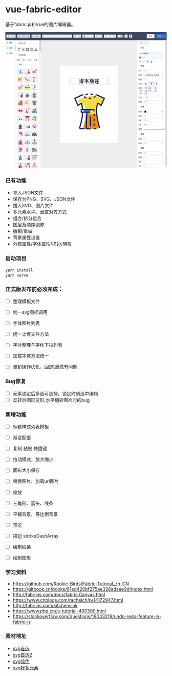 # vue-fabric-editor
基于fabric.js和Vue的图片编辑器。

<p align="center"><img src="./src/assets/demo.png" /></p>

### 已有功能
- 导入JSON文件
- 保存为PNG、SVG、JSON文件
- 插入SVG、图片文件
- 多元素水平、垂直对齐方式
- 组合/拆分组合
- 图层及顺序调整
- 撤销/重做
- 背景属性设置
- 外观属性/字体属性/描边/阴影

### 启动项目
```
yarn install
yarn serve
```

### 正式版发布前必须完成：
- [ ] 整理模板文件
- [ ] 统一svg图标调用
- [ ] 字体图片列表
- [ ] 统一上传文件方法
- [ ] 字体整理与字体下拉列表
- [ ] 加载字体方法统一
- [ ] 撤销操作优化，回退\重做有问题


### Bug修复
- [ ] 元素锁定后多选可选择，锁定时刻选中编辑
- [ ] 反转后图形变形,水平翻转图片时的bug

### 新增功能
- [ ] 标题样式列表模板
- [ ] 渐变配置
- [ ] 复制 粘贴 快捷键
- [ ] 拖动模式，放大缩小
- [ ] 画布大小保存
- [ ] 替换图片、加载url图片
- [ ] 缩放
- [ ] 三角形、箭头、线条
- [ ] 平铺背景、等比例背景
- [ ] 预览
- [ ] 描边 strokeDashArray
- [ ] 绘制线条
- [ ] 绘制图形


### 学习资料
<!-- 中文文档 -->
- https://github.com/Rookie-Birds/Fabric-Tutorial_zh-CN
- https://gitbook.cn/books/61ed420bf275ee326adaee9d/index.html
- http://fabricjs.com/docs/fabric.Canvas.html
- https://www.cnblogs.com/rachelch/p/14172947.html
- http://fabricjs.com/kitchensink
- https://www.php.cn/js-tutorial-400300.html
- https://stackoverflow.com/questions/19043219/undo-redo-feature-in-fabric-js

### 素材地址
<!-- 素材 -->
- [svg首选](https://www.svgrepo.com/)
- [svg首选2](https://www.shareicon.net/)
- [svg纯色](https://svgsilh.com/zh/)
- [svg好多元素](http://gofreedownload.net/)